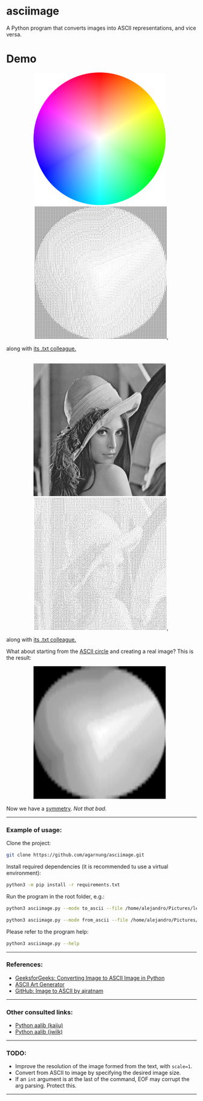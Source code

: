 # asciimage

A Python program that converts images into ASCII representations, and vice versa.

# Demo

<p align="center">
  <img src="./assets/circle.png" alt="Original" title="Original" style="display: inline-block; margin-right: 10px; width: 350px; height: 350px;" />
  <img src="./assets/circle_ascii.png" alt="ASCIIfied" title="ASCIIfied" style="display: inline-block; width: 350px; height: 350px;" />,
</p>
along with <a href="https://github.com/agarnung/asciimage/blob/main/assets/circle_ascii.txt" target="_blank">its .txt colleague.</a>
<br></br>
<p align="center">
  <img src="./assets/lena.png" alt="Original" title="Original" style="display: inline-block; margin-right: 10px; width: 350px; height: 350px;" />
  <img src="./assets/lena_ascii.png" alt="ASCIIfied" title="ASCIIfied" style="display: inline-block; width: 350px; height: 350px;" />,
</p>
along with <a href="https://github.com/agarnung/asciimage/blob/main/assets/lena_ascii.txt" target="_blank">its .txt colleague.</a>

What about starting from the [ASCII circle](https://github.com/agarnung/asciimage/blob/main/assets/circle_ascii.txt) and creating a real image? This is the result:
<p align="center">
  <img src="./assets/circle_ascii_reconstructed.png" alt="Reconstructed" title="Reconstructed" style="display: inline-block; margin-right: 10px; width: 350px; height: 350px;" />

</p>

Now we have a [symmetry](https://www.mdpi.com/2073-8994/15/3/678). _Not that bad_.

---

### Example of usage:

Clone the project:
```bash
git clone https://github.com/agarnung/asciimage.git
```

Install required dependencies (it is recommended tu use a virtual environment):
```bash
python3 -m pip install -r requirements.txt
```

Run the program in the root folder, e.g.:
```bash
python3 asciimage.py --mode to_ascii --file /home/alejandro/Pictures/lena.png --scale 0.43 --ascii_cols 100 --out ./results --font_color white --font_type times --symbols wasd123 
```
```bash
python3 asciimage.py --mode from_ascii --file /home/alejandro/Pictures/lena.png --pixel_size 1
```

Please refer to the program help:
```bash
python3 asciimage.py --help
```

---

### References:

- [GeeksforGeeks: Converting Image to ASCII Image in Python](https://www.geeksforgeeks.org/converting-image-ascii-image-python/)
- [ASCII Art Generator](https://dahtah.github.io/imager/ascii_art.html)
- [GitHub: Image to ASCII by ajratnam](https://github.com/ajratnam/image-to-ascii)

---

### Other consulted links:

- [Python aalib (kaiju)](https://github.com/kaiju/python-aalib/tree/master)
- [Python aalib (jwilk)](https://github.com/jwilk/python-aalib)

---

### TODO:

- Improve the resolution of the image formed from the text, with `scale=1`.
- Convert from ASCII to image by specifying the desired image size.
- If an `int` argument is at the last of the command, EOF may corrupt the arg parsing. Protect this.

---
